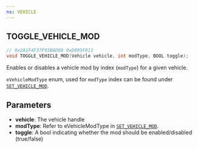 ```yaml
---
ns: VEHICLE
---
```

## TOGGLE_VEHICLE_MOD

```c
// 0x2A1F4F37F95BAD08 0xD095F811
void TOGGLE_VEHICLE_MOD(Vehicle vehicle, int modType, BOOL toggle);
```

Enables or disables a vehicle mod by index (`modType`) for a given vehicle.  

`eVehicleModType` enum, used for `modType` index can be found under [`SET_VEHICLE_MOD`](#_0x6AF0636DDEDCB6DD).

## Parameters
* **vehicle**: The vehicle handle
* **modType**: Refer to eVehicleModType in [`SET_VEHICLE_MOD`](#_0x6AF0636DDEDCB6DD).
* **toggle**: A bool indicating whether the mod should be enabled/disabled (true/false)

